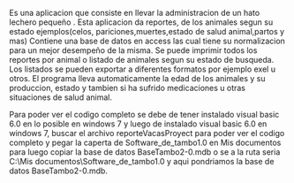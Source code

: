 Es una aplicacion que consiste en llevar la administracion de un hato lechero pequeño .
Esta aplicacion da reportes, de los animales segun su estado ejemplos(celos, pariciones,muertes,estado de salud animal,partos y mas)
Contiene una base de datos en access las cual tiene su normalizacion para un mejor desempeño de la misma.
Se puede imprimir todos los reportes por animal o listado de animales segun su estado de busqueda.
Los listados se pueden exportar a diferentes formatos por ejemplo exel u otros.
El programa lleva automaticamente la edad de los animales y su produccion, estado y tambien si ha sufrido medicaciones u otras situaciones de salud animal.


Para poder ver el codigo completo se debe de tener instalado visual basic 6.0 en lo posible en windows 7 y luego de instalado visual basic 6.0 
en windows 7, buscar el archivo
reporteVacasProyect para poder ver el codigo completo 
y pegar la caperta de  Software_de_tambo1.0 en Mis documentos para luego copiar la base de datos BaseTambo2-0.mdb o se a la ruta seria 
C:\Mis documentos\Software_de_tambo1.0 y aqui pondriamos la base de datos BaseTambo2-0.mdb.
